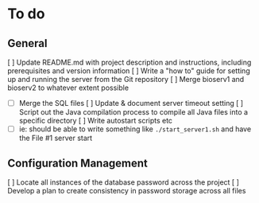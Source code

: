 # To do

## General

[ ] Update README.md with project description and instructions, including prerequisites and version information
[ ] Write a "how to" guide for setting up and running the server from the Git repository
[ ] Merge bioserv1 and bioserv2 to whatever extent possible
 - [ ] Merge the SQL files
[ ] Update & document server timeout setting
[ ] Script out the Java compilation process to compile all Java files into a specific directory
[ ] Write autostart scripts etc
 - [ ] ie: should be able to write something like `./start_server1.sh` and have the File #1 server start

## Configuration Management

[ ] Locate all instances of the database password across the project
[ ] Develop a plan to create consistency in password storage across all files
